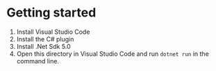 # Getting started

1) Install Visual Studio Code
2) Install the C# plugin
3) Install .Net Sdk 5.0
4) Open this directory in Visual Studio Code and run `dotnet run` in the command line.
